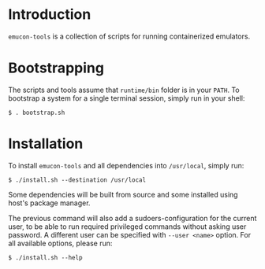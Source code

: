 # Introduction

`emucon-tools` is a collection of scripts for running containerized emulators.


# Bootstrapping

The scripts and tools assume that `runtime/bin` folder is in your `PATH`.
To bootstrap a system for a single terminal session, simply run in your shell:
```
$ . bootstrap.sh
```


# Installation

To install `emucon-tools` and all dependencies into `/usr/local`, simply run:
```
$ ./install.sh --destination /usr/local
```

Some dependencies will be built from source and some installed using host's package manager.

The previous command will also add a sudoers-configuration for the current user, to be able
to run required privileged commands without asking user password. A different user can be
specified with `--user <name>` option. For all available options, please run:
```
$ ./install.sh --help
```

